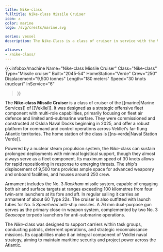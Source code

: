 ```yaml
---
title: Nike-class
fulltitle: Nike-class Missile Cruiser
icon: ⚓️
color: marine
logo: /svg/crests/marine.svg

series: vessel
description: The Nike-Class is a class of cruiser in service with the Vekllei Armed Forces.

aliases:
- /nike-class/
---
```

{{<infobox/machine
	Name="Nike-class Missile Cruiser"
	Class="Nike-class"
	Type="Missile cruiser"
	Built="2045-54"
	HomeStation="Verde"
	Crew="250"
	Displacement="9,500 tonnes"
	Length="180 meters"
	Speed="30 knots (nuclear)"
	InService="6"
>}}

The **Nike-class Missile Cruiser** is a class of cruiser of the [[marine|Marine Services]] of [[Vekllei]]. It was designed as a strategic offensive fleet component with multi-role capabilities, primarily focusing on fleet air defence and limited anti-submarine warfare. They were commissioned and constructed at Oslola Naval Docks beginning in 2025, and offer a robust platform for command and control operations across Vekllei's far-flung Atlantic territories. The home station of the class is [[ns-verde|Naval Station Verde]].

Powered by a nuclear steam propulsion system, the *Nike*-class can sustain prolonged deployments with minimal logistical support, though they almost always serve as a fleet component. Its maximum speed of 30 knots allows for rapid repositioning in response to emerging threats. The ship's displacement of 9,500 tons provides ample space for advanced weaponry and onboard facilities, and houses around 250 crew.

Armament includes the No. 3 *Rackham* missile system, capable of engaging both air and surface targets at ranges exceeding 100 kilometres from four twin-arm launchers at its fore and aft. In regular sailing it carries an armament of about 60 Type 22s. The cruiser is also outfitted with launch tubes for No. 5 *Spearhead* anti-ship missiles. A 76 mm dual-purpose gun serves as the primary close-in weapon system, complemented by two No. 3 *Seascope* torpedo launchers for anti-submarine operations.

The *Nike*-class was designed to support carriers within task groups, conducting patrols, deterrent operations, and strategic reconnaissance missions. Its capabilities make it an integral component of Vekllei naval strategy, aiming to maintain maritime security and project power across the Atlantic.
